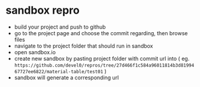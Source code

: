 # sandbox repro

- build your project and push to github
- go to the project page and choose the commit regarding, then browse files
- navigate to the project folder that should run in sandbox
- open sandbox.io
- create new sandbox by pasting project folder with commit url into ( eg. `https://github.com/devel0/repros/tree/27d466f1c584a96011814b3d8199467727ee6822/material-table/test01` )
- sandbox will generate a corresponding url
